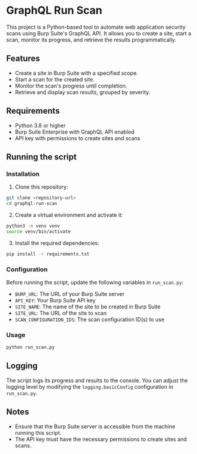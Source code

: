 # GraphQL Run Scan

This project is a Python-based tool to automate web application security scans using Burp Suite's GraphQL API. It allows you to create a site, start a scan, monitor its progress, and retrieve the results programmatically.

## Features

- Create a site in Burp Suite with a specified scope.
- Start a scan for the created site.
- Monitor the scan's progress until completion.
- Retrieve and display scan results, grouped by severity.

## Requirements

- Python 3.8 or higher
- Burp Suite Enterprise with GraphQL API enabled
- API key with permissions to create sites and scans

## Running the script
### Installation

1. Clone this repository:
```bash
git clone <repository-url>
cd graphql-run-scan
```

2. Create a virtual environment and activate it:
```bash
python3 -m venv venv
source venv/bin/activate
```

3. Install the required dependencies:
```bash
pip install -r requirements.txt
```

### Configuration
Before running the script, update the following variables in `run_scan.py`:
- `BURP_URL`: The URL of your Burp Suite server
- `API_KEY`: Your Burp Suite API key
- `SITE_NAME`: The name of the site to be created in Burp Suite
- `SITE_URL`: The URL of the site to scan
- `SCAN_CONFIGURATION_IDS`: The scan configuration ID(s) to use

### Usage
```bash
python run_scan.py
```

## Logging
The script logs its progress and results to the console. You can adjust the logging level by modifying the `logging.basicConfig` configuration in `run_scan.py`.

## Notes
- Ensure that the Burp Suite server is accessible from the machine running this script.
- The API key must have the necessary permissions to create sites and scans.